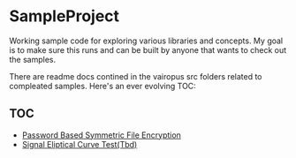 # SampleProject
Working sample code for exploring various libraries and concepts. My goal is to make sure this runs and can be built by anyone that wants to check out the samples. 


There are readme docs contined in the vairopus src folders related to compleated samples. Here's an ever evolving TOC:

TOC
---
* [Password Based Symmetric File Encryption ](/src/main/groovy/org/meadowhawk/util/crypto/)
* [Signal Eliptical Curve Test(Tbd)](/src/main/groovy/org/meadowhawk/signal)
